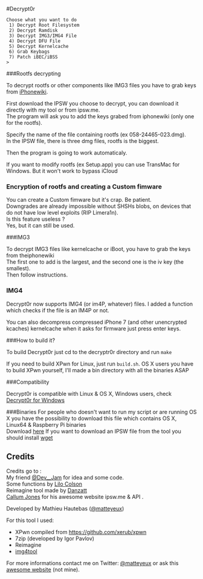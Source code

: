 #Decrypt0r

```
Choose what you want to do
 1) Decrypt Root Filesystem
 2) Decrypt Ramdisk
 3) Decrypt IMG3/IMG4 File
 4) Decrypt DFU File
 5) Decrypt Kernelcache
 6) Grab Keybags
 7) Patch iBEC/iBSS
> 
```

###Rootfs decrypting

To decrypt rootfs or other components like IMG3 files you have to grab keys from [iPhonewiki](https://www.theiphonewiki.com/wiki/Firmware_Keys). <br>

First download the IPSW you choose to decrypt, you can download it directly with my tool or from ipsw.me. <br>
The program will ask you to add the keys grabed from iphonewiki (only one for the rootfs). <br>

Specify the name of the file containing rootfs (ex 058-24465-023.dmg). <br>
In the IPSW file, there is three dmg files, rootfs is the biggest. <br>

Then the program is going to work automaticaly. <br>

If you want to modify rootfs (ex Setup.app) you can use TransMac for Windows. But it won't work to bypass iCloud <br>

### Encryption of rootfs and creating a Custom fimware

You can create a Custom fimware but it's crap. Be patient. <br>
Downgrades are already impossible without SHSHs blobs, on devices that do not have low level exploits (RIP Limera1n). <br>
Is this feature useless ? <br>
Yes, but it can still be used. <br>

###IMG3

To decrypt IMG3 files like kernelcache or iBoot, you have to grab the keys from theiphonewiki <br>
The first one to add is the largest, and the second one is the iv key (the smallest).<br>
Then follow instructions.<br>

### IMG4 

Decrypt0r now supports IMG4 (or im4P, whatever) files. I added a function which checks if the file is an IM4P or not.

You can also decompress compressed iPhone 7 (and other unencrypted kcaches) kernelcache when it asks for firmware just  press enter keys.

###How to build it?

To build Decrypt0r just cd to the decryptr0r directory and run `make` <br> 

If you need to build XPwn for Linux, just run `build.sh`.
OS X users you have to build XPwn yourself, I'll made a bin directory with all the binaries ASAP

###Compatibility

Decrypt0r is compatible with Linux & OS X, Windows users, check [Decrypt0r for Windows](https://github.com/matteyeux/Decrypt0r-for-Windows)<br>

###Binaries
For people who doesn't want to run my script or are running OS X you have the possibility to download this file which contains OS X, Linux64 & Raspberry Pi binaries<br>
Download [here](https://www.dropbox.com/s/r6e5fwae2ff7ecv/XPwn%20binaries.zip?dl=0)
If you want to download an IPSW file from the tool you should install [wget](http://rudix.org/packages/wget.html)
## Credits

Credits go to :  
My friend [@Dev__Jam](https://twitter.com/Dev__Jam) for idea and some code. <br>
Some functions by  [Lilo Colson](https://twitter.com/Pwn1d) <br>
Reimagine tool made by [Danzatt](https://twitter.com/danzatt) <br>
[Callum Jones](https://twitter.com/icj_) for his awesome website ipsw.me & API .<br>

Developed by Mathieu Hautebas ([@matteyeux](https://twitter.com/matteyeux)) <br>

For this tool I used: <br>

- XPwn compiled from https://github.com/xerub/xpwn <br>
- 7zip (developed by Igor Pavlov) <br>
- Reimagine
- [img4tool](https://github.com/xerub/img4tool)

For more informations contact me on Twitter: [@matteyeux](https://twitter.com/matteyeux) or ask this [awesome website](http://www.google.com) (not mine). <br>
